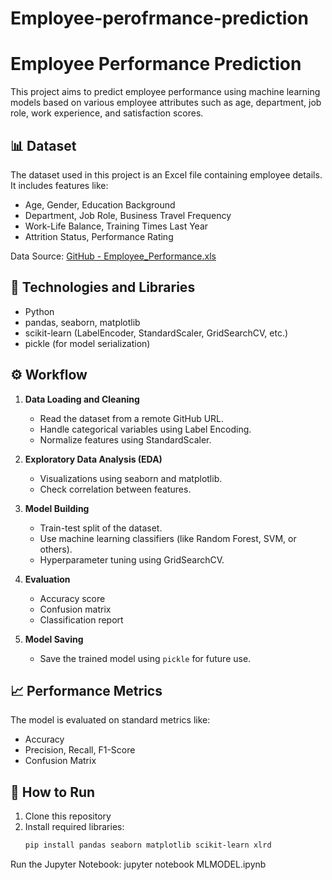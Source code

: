 # Employee-perofrmance-prediction
# Employee Performance Prediction

This project aims to predict employee performance using machine learning models based on various employee attributes such as age, department, job role, work experience, and satisfaction scores.

## 📊 Dataset

The dataset used in this project is an Excel file containing employee details. It includes features like:

- Age, Gender, Education Background
- Department, Job Role, Business Travel Frequency
- Work-Life Balance, Training Times Last Year
- Attrition Status, Performance Rating

Data Source: [GitHub - Employee_Performance.xls](https://github.com/Shubh2310-developer/employee-perofrmance-prediction/raw/main/Employee_Performance.xls)

## 🧪 Technologies and Libraries

- Python
- pandas, seaborn, matplotlib
- scikit-learn (LabelEncoder, StandardScaler, GridSearchCV, etc.)
- pickle (for model serialization)

## ⚙️ Workflow

1. **Data Loading and Cleaning**
   - Read the dataset from a remote GitHub URL.
   - Handle categorical variables using Label Encoding.
   - Normalize features using StandardScaler.

2. **Exploratory Data Analysis (EDA)**
   - Visualizations using seaborn and matplotlib.
   - Check correlation between features.

3. **Model Building**
   - Train-test split of the dataset.
   - Use machine learning classifiers (like Random Forest, SVM, or others).
   - Hyperparameter tuning using GridSearchCV.

4. **Evaluation**
   - Accuracy score
   - Confusion matrix
   - Classification report

5. **Model Saving**
   - Save the trained model using `pickle` for future use.

## 📈 Performance Metrics

The model is evaluated on standard metrics like:
- Accuracy
- Precision, Recall, F1-Score
- Confusion Matrix

## 🚀 How to Run

1. Clone this repository
2. Install required libraries:
   ```bash
   pip install pandas seaborn matplotlib scikit-learn xlrd
Run the Jupyter Notebook:
jupyter notebook MLMODEL.ipynb
